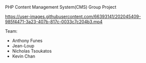 PHP Content Management System(CMS) Group Project




https://user-images.githubusercontent.com/66393141/202045409-985f4471-3a23-407b-817c-0033c7c204b3.mp4



Team:
- Anthony Funes
- Jean-Loup
- Nicholas Tsoukatos
- Kevin Chan
